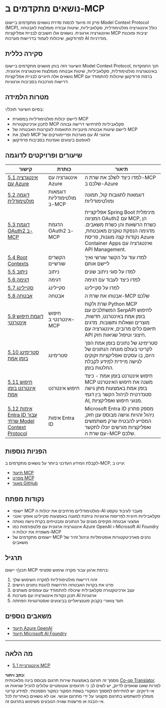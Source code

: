 <!--
CO_OP_TRANSLATOR_METADATA:
{
  "original_hash": "b96f2864e0bcb6fae9b4926813c3feb1",
  "translation_date": "2025-06-26T14:09:57+00:00",
  "source_file": "05-AdvancedTopics/README.md",
  "language_code": "he"
}
-->
# נושאים מתקדמים ב-MCP

פרק זה מיועד לכסות סדרת נושאים מתקדמים ביישום Model Context Protocol (MCP), כולל אינטגרציה מולטימודלית, סקלאביליות, שיטות עבודה מומלצות לאבטחה ואינטגרציה ארגונית. נושאים אלו חשובים לבניית אפליקציות MCP יציבות ומוכנות לפרודקשן, שיכולות לעמוד בדרישות מערכות AI מודרניות.

## סקירה כללית

השיעור הזה בוחן מושגים מתקדמים ביישום Model Context Protocol, תוך התמקדות באינטגרציה מולטימודלית, סקלאביליות, שיטות אבטחה מומלצות ואינטגרציה ארגונית. נושאים אלה חיוניים לבניית אפליקציות MCP ברמת פרודקשן שיכולות להתמודד עם דרישות מורכבות בסביבות ארגוניות.

## מטרות הלמידה

בסיום השיעור תוכל/י:

- ליישם יכולות מולטימודליות במסגרת MCP
- לתכנן ארכיטקטורות MCP סקלאביליות לתרחישי דרישה גבוהה
- ליישם שיטות אבטחה מיטביות התואמות לעקרונות האבטחה של MCP
- לשלב את MCP עם מערכות ופריימוורקים של AI ארגוני
- לאופטם ביצועים ואמינות בסביבות פרודקשן

## שיעורים ופרויקטים לדוגמה

| קישור | כותרת | תיאור |
|-------|---------|---------|
| [5.1 אינטגרציה עם Azure](./mcp-integration/README.md) | אינטגרציה עם Azure | למדו כיצד לשלב את שרת ה-MCP שלכם ב-Azure |
| [5.2 דוגמה מולטימודלית](./mcp-multi-modality/README.md) | דוגמאות מולטימודליות ב-MCP | דוגמאות לתגובות קול, תמונה ומולטימודליות |
| [5.3 דוגמת OAuth2 ב-MCP](../../../05-AdvancedTopics/mcp-oauth2-demo) | הדגמת OAuth2 ב-MCP | אפליקציית Spring Boot מינימלית המציגה OAuth2 עם MCP, הן כשרת הרשאות והן כשרת משאבים. מדגימה הנפקת טוקנים מאובטחת, נקודות קצה מוגנות, פריסת Azure Container Apps ואינטגרציה עם API Management. |
| [5.4 Root Contexts](./mcp-root-contexts/README.md) | הקשרים שורשיים | למדו עוד על הקשר שורשי ואיך ליישם אותם |
| [5.5 ניתוב](./mcp-routing/README.md) | ניתוב | למדו על סוגי ניתוב שונים |
| [5.6 דגימה](./mcp-sampling/README.md) | דגימה | למדו כיצד לעבוד עם דגימה |
| [5.7 סקיילינג](./mcp-scaling/README.md) | סקיילינג | למדו על סקיילינג |
| [5.8 אבטחה](./mcp-security/README.md) | אבטחה | אבטחו את שרת ה-MCP שלכם |
| [5.9 דוגמת חיפוש אינטרנטי](./web-search-mcp/README.md) | חיפוש אינטרנטי ב-MCP | שרת ולקוח Python MCP המשתלבים עם SerpAPI לחיפוש בזמן אמת באינטרנט, חדשות, מוצרים ושאלות ותשובות. מדגים תיאום כלים מרובים, אינטגרציה עם API חיצוני וטיפול שגיאות חזק. |
| [5.10 סטרימינג בזמן אמת](./mcp-realtimestreaming/README.md) | סטרימינג | סטרימינג של נתונים בזמן אמת הפך לקריטי בעולם מונחה הנתונים של היום, בו עסקים ואפליקציות זקוקים לגישה מיידית למידע לקבלת החלטות בזמן. |
| [5.11 חיפוש אינטרנט בזמן אמת](./mcp-realtimesearch/README.md) | חיפוש אינטרנט | חיפוש אינטרנט בזמן אמת - כיצד MCP משנה את חיפוש האינטרנט בזמן אמת באמצעות מתן גישה סטנדרטית לניהול הקשר בין דגמי AI, מנועי חיפוש ואפליקציות. |
| [5.12 אימות Entra ID עבור שרתי Model Context Protocol](./mcp-security-entra/README.md) | אימות Entra ID | Microsoft Entra ID מספק פתרון ניהול זהויות וגישה מבוסס ענן חזק, המסייע להבטיח שרק משתמשים ואפליקציות מורשים יוכלו לתקשר עם שרת ה-MCP שלכם. |

## הפניות נוספות

לקבלת המידע העדכני ביותר על נושאים מתקדמים ב-MCP, עיינו ב:
- [תיעוד MCP](https://modelcontextprotocol.io/)
- [מפרט MCP](https://spec.modelcontextprotocol.io/)
- [מאגר GitHub](https://github.com/modelcontextprotocol)

## נקודות מפתח

- יישומי MCP מולטימודליים מרחיבים את יכולות ה-AI מעבר לעיבוד טקסט
- סקלאביליות חיונית לפריסות ארגוניות וניתנת למענה באמצעות סקיילינג אופקי ואנכי
- אמצעי אבטחה מקיפים מגנים על הנתונים ומבטיחים בקרת גישה נאותה
- אינטגרציה ארגונית עם פלטפורמות כמו Azure OpenAI ו-Microsoft AI Foundry משפרת את יכולות ה-MCP
- יישומים מתקדמים של MCP נהנים מארכיטקטורות אופטימליות וניהול זהיר של משאבים

## תרגיל

תכנן/י יישום MCP ברמת ארגון עבור מקרה שימוש ספציפי:

1. זהה דרישות מולטימודליות למקרה השימוש שלך
2. פרט את בקרות האבטחה הדרושות להגנת נתונים רגישים
3. עצב ארכיטקטורה סקלאבילית שיכולה להתמודד עם עומסים משתנים
4. תכנן נקודות אינטגרציה עם מערכות AI ארגוניות
5. תעד צווארי בקבוק פוטנציאליים בביצועים ואסטרטגיות הפחתה

## משאבים נוספים

- [תיעוד Azure OpenAI](https://learn.microsoft.com/en-us/azure/ai-services/openai/)
- [תיעוד Microsoft AI Foundry](https://learn.microsoft.com/en-us/ai-services/)

---

## מה הלאה

- [5.1 אינטגרציית MCP](./mcp-integration/README.md)

**כתב ויתור**:  
מסמך זה תורגם באמצעות שירות תרגום מבוסס בינה מלאכותית [Co-op Translator](https://github.com/Azure/co-op-translator). למרות שאנו שואפים לדיוק, יש לשים לב כי תרגומים אוטומטיים עלולים להכיל שגיאות או אי-דיוקים. יש להתייחס למסמך המקורי בשפת המקור כמקור הסמכותי. למידע קריטי מומלץ להשתמש בתרגום מקצועי על ידי מתרגם אנושי. אנו לא נושאים באחריות לכל אי-הבנה או פרשנות שגויה הנובעים משימוש בתרגום זה.